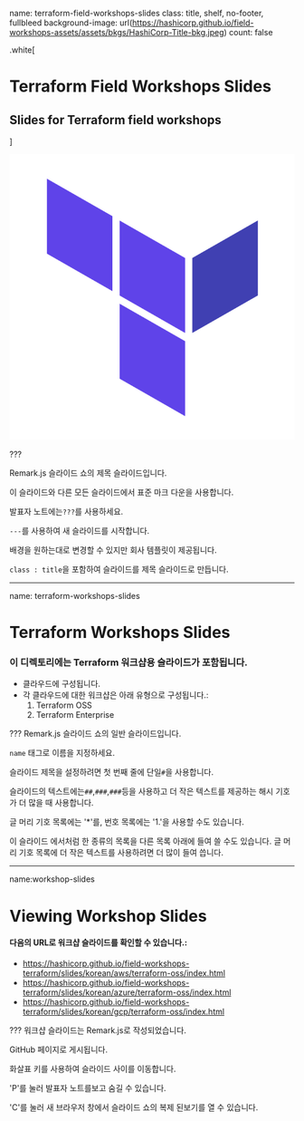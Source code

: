 name: terraform-field-workshops-slides
class: title, shelf, no-footer, fullbleed
background-image: url(https://hashicorp.github.io/field-workshops-assets/assets/bkgs/HashiCorp-Title-bkg.jpeg)
count: false

.white[

# Terraform Field Workshops Slides

## Slides for Terraform field workshops

]

![:scale 15%](https://raw.githubusercontent.com/Great-Stone/images/master/uPic/logo_terraform.png)

???

Remark.js 슬라이드 쇼의 제목 슬라이드입니다.

이 슬라이드와 다른 모든 슬라이드에서 표준 마크 다운을 사용합니다.

발표자 노트에는`???`를 사용하세요.

`---`를 사용하여 새 슬라이드를 시작합니다.

배경을 원하는대로 변경할 수 있지만 회사 템플릿이 제공됩니다.

`class : title`을 포함하여 슬라이드를 제목 슬라이드로 만듭니다.

---

name: terraform-workshops-slides

# Terraform Workshops Slides

### 이 디렉토리에는 Terraform 워크샵용 슬라이드가 포함됩니다.

* 클라우드에 구성됩니다.
* 각 클라우드에 대한 워크샵은 아래 유형으로 구성됩니다.:
  1. Terraform OSS
  1. Terraform Enterprise

???
Remark.js 슬라이드 쇼의 일반 슬라이드입니다.

`name` 태그로 이름을 지정하세요.

슬라이드 제목을 설정하려면 첫 번째 줄에 단일`#`을 사용합니다.

슬라이드의 텍스트에는`##`,`###`,`###`등을 사용하고 더 작은 텍스트를 제공하는 해시 기호가 더 많을 때 사용합니다.

글 머리 기호 목록에는 '*'를, 번호 목록에는 '1.'을 사용할 수도 있습니다.

이 슬라이드 에서처럼 한 종류의 목록을 다른 목록 아래에 들여 쓸 수도 있습니다. 글 머리 기호 목록에 더 작은 텍스트를 사용하려면 더 많이 들여 씁니다.

---

name:workshop-slides

# Viewing Workshop Slides

#### 다음의 URL로 워크샵 슬라이드를 확인할 수 있습니다.:

* https://hashicorp.github.io/field-workshops-terraform/slides/korean/aws/terraform-oss/index.html
* https://hashicorp.github.io/field-workshops-terraform/slides/korean/azure/terraform-oss/index.html
* https://hashicorp.github.io/field-workshops-terraform/slides/korean/gcp/terraform-oss/index.html

???
워크샵 슬라이드는 Remark.js로 작성되었습니다.

GitHub 페이지로 게시됩니다.

화살표 키를 사용하여 슬라이드 사이를 이동합니다.

'P'를 눌러 발표자 노트를보고 숨길 수 있습니다.

'C'를 눌러 새 브라우저 창에서 슬라이드 쇼의 복제 된보기를 열 수 있습니다.